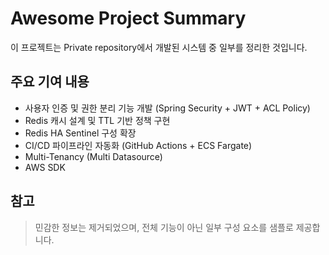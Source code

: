 # Awesome Project Summary

이 프로젝트는 Private repository에서 개발된 시스템 중 일부를 정리한 것입니다.

## 주요 기여 내용
- 사용자 인증 및 권한 분리 기능 개발 (Spring Security + JWT + ACL Policy)
- Redis 캐시 설계 및 TTL 기반 정책 구현
- Redis HA Sentinel 구성 확장
- CI/CD 파이프라인 자동화 (GitHub Actions + ECS Fargate)
- Multi-Tenancy (Multi Datasource)
- AWS SDK

## 참고
> 민감한 정보는 제거되었으며, 전체 기능이 아닌 일부 구성 요소를 샘플로 제공합니다.
